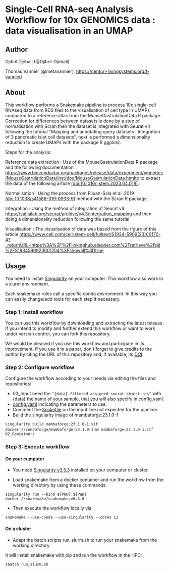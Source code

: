 # Single-Cell RNA-seq Analysis Workflow for 10x GENOMICS data : data visualisation in an UMAP
## Author

Djibril Djebali (@Djibril-Djebali)

Thomas Vannier (@metavannier), https://centuri-livingsystems.org/t-vannier/

## About

This workflow performs a Snakemake pipeline to process 10x single-cell RNAseq data from RDS files to the visualisation of cell type in UMAPs compared to a reference atlas from the MouseGastrulationData R package. Correction for differences between datasets is done by a step of normalisation with Scran then the dataset is integrated with Seurat v4 following the tutorial "Mapping and annotating query datasets : Integration of 3 pancreatic islet cell datasets", next is performed a dimensionality reduction to create UMAPs with the package R ggplot2. 

Steps for the analysis:

Reference data extraction : 
Use of the MouseGastrulationData R package and the following documentation https://www.bioconductor.org/packages/release/data/experiment/vignettes/MouseGastrulationData/inst/doc/MouseGastrulationData.htmlto to extract 
the data of the following article [(doi:10.1016/j.stem.2023.04.018)](https://doi.org/10.1016/j.stem.2023.04.018).

Normalisation : 
Using the process from Pijuan-Sala et al. 2019 
[(doi:10.1038/s41586-019-0933-9)](https://doi.org/10.1038/s41586-019-0933-9) method with the Scran R package

Integration :
Using the method of integration of Seurat v4 https://satijalab.org/seurat/archive/v4.3/integration_mapping and then doing a dimensionality reduction following the same tutorial

Visualisation :
The visualisation of data was based from the figure of this article https://www.cell.com/cell-stem-cell/fulltext/S1934-5909(23)00170-4?_returnURL=https%3A%2F%2Flinkinghub.elsevier.com%2Fretrieve%2Fpii%2FS1934590923001704%3Fshowall%3Dtrue

## Usage

You need to install [Singularity](https://github.com/hpcng/singularity/blob/master/INSTALL.md#install-golang) on your computer. This workflow also work in a slurm environment.

Each snakemake rules call a specific conda environment. In this way you can easily change/add tools for each step if necessary. 

### Step 1: Install workflow

You can use this workflow by downloading and extracting the latest release. If you intend to modify and further extend this workflow or want to work under version control, you can fork this repository.

We would be pleased if you use this workflow and participate in its improvement. If you use it in a paper, don't forget to give credits to the author by citing the URL of this repository and, if available, its [DOI](https://).

### Step 2: Configure workflow

Configure the workflow according to your needs via editing the files and repositories:
- 03_Input need the `"{data}_filtered_assigned_seurat_object.rds"` with {data} the name of your sample, that you will also specify in config.yaml.
- [config.yaml](/config.yaml) indicating the parameters to use.
- Comment the [Snakefile](/Snakefile) on the input line not expected for the pipeline.
- Build the singularity image of mambaforge:23.1.0-1

`singularity build mambaforge:23.1.0-1.sif docker://condaforge/mambaforge:23.1.0-1`
`mv mambaforge:23.1.0-1.sif 02_Container/`

### Step 3: Execute workflow

#### On your cumputer

- You need [Singularity v3.5.3](https://github.com/hpcng/singularity/blob/master/INSTALL.md#install-golang) installed on your computer or cluster.

- Load snakemake from a docker container and run the workflow from the working directory by using these commands:

`singularity run --bind ${PWD}:${PWD} docker://snakemake/snakemake:v6.3.0`

- Then execute the workflow locally via

`snakemake --use-conda --use-singularity --cores 12`

#### On a cluster

- Adapt the batch scripts run_slurm.sh to run your snakemake from the working directory

It will install snakemake with pip and run the workflow in the HPC:

`sbatch run_slurm.sh`
